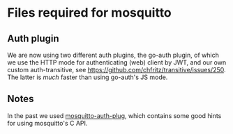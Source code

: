 # Files required for mosquitto

## Auth plugin

We are now using two different auth plugins, the go-auth plugin, of which we use the HTTP mode for authenticating (web) client by JWT, and our own custom auth-transitive, see https://github.com/chfritz/transitive/issues/250. The latter is *much* faster than using go-auth's JS mode.

## Notes

In the past we used [mosquitto-auth-plug](https://github.com/jpmens/mosquitto-auth-plug), which contains some good hints for using mosquitto's C API.